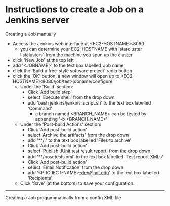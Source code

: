 Instructions to create a Job on a Jenkins server
==================

Creating a Job manually

* Access the Jenkins web interface at \<EC2-HOSTNAME\>:8080
  * you can determine your EC2-HOSTNAME with 'starcluster listclusters' from the machine you spun up the cluster
* click 'New Job' at the top left
* add '\<JOBNAME\>' to the text box labelled 'Job name'
* click the 'Build a free-style software project' radio button
* click the 'OK' button, a new window will open up to \<EC2-HOSTNAME\>:8080/job/test-jobname/configure
   * Under the 'Build' section: 
      * Click 'Add build step'
      * select 'Execute shell' from the drop down
      * add 'bash jenkins/jenkins_script.sh' to the text box labelled 'Command'
        * a branch named \<BRANCH_NAME\> can be tested by appending '-b \<BRANCH_NAME\>'
   * Under the 'Post-build Actions' section:
      * Click 'Add post-build action'
      * select 'Archive the artifacts' from the drop down
      * add '**/*.*' to the text box labelled 'Files to archive'
      * Click 'Add post-build action'
      * select 'Publish JUnit test result report' from the drop down
      * add '**/nosetests.xml' to the text box labelled 'Test report XMLs'
      * Click 'Add post-build action'
      * select 'Email Notification' from the drop down
      * add '\<PROJECT-NAME\>-dev@mit.edu' to the text box labelled 'Recipients'
   * Click 'Save' (at the bottom) to save your configuration.

----

Creating a Job programmatically from a config XML file


